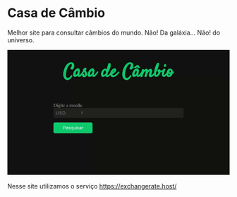 # Casa de Câmbio

Melhor site para consultar câmbios do mundo. Não! Da galáxia... Não! do universo.
<p align='center'>
  <img src='./img/cambio.gif' />
</p>

Nesse site utilizamos o serviço https://exchangerate.host/
